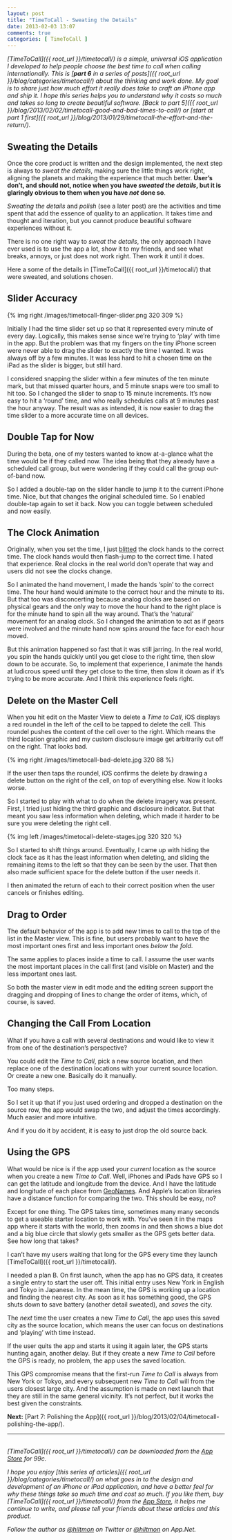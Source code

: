 ```yaml
---
layout: post
title: "TimeToCall - Sweating the Details"
date: 2013-02-03 13:07
comments: true
categories: [ TimeToCall ]
---
```


*[TimeToCall]({{ root_url }}/timetocall/) is a simple, universal iOS application I developed to help people choose the best time to call when calling internationally. This is [**part 6** in a series of posts]({{ root_url }}/blog/categories/timetocall/) about the thinking and work done. My goal is to share just how much effort it really does take to craft an iPhone app and ship it. I hope this series helps you to understand why it costs so much and takes so long to create beautiful software. [Back to part 5]({{ root_url }}/blog/2013/02/02/timetocall-good-and-bad-times-to-call/) or [start at part 1 first]({{ root_url }}/blog/2013/01/29/timetocall-the-effort-and-the-return/).*

## Sweating the Details

Once the core product is written and the design implemented, the next step is always to *sweat the details*, making sure the little things work right, aligning the planets and making the experience that much better.  **User’s don’t, and should not, notice when you have *sweated the details*, but it is glaringly obvious to them when you have *not* done so**. 

*Sweating the details* and *polish* (see a later post) are the activities and time spent that add the essence of quality to an application. It takes time and thought and iteration, but you cannot produce beautiful software experiences without it.

There is no one right way to *sweat the details*, the only approach I have ever used is to use the app a lot, show it to my friends, and see what breaks, annoys, or just does not work right. Then work it until it does.

Here a some of the details in [TimeToCall]({{ root_url }}/timetocall/) that were sweated, and solutions chosen.

## Slider Accuracy

{% img right /images/timetocall-finger-slider.png 320 309 %}

Initially I had the time slider set up so that it represented every minute of every day. Logically, this makes sense since we’re trying to ‘play’ with time in the app. But the problem was that my fingers on the tiny iPhone screen were never able to drag the slider to exactly the time I wanted. It was always off by a few minutes. It was less hard to hit a chosen time on the iPad as the slider is bigger, but still hard.

I considered snapping the slider within a few minutes of the ten minute mark, but that missed quarter hours, and 5 minute snaps were too small to hit too. So I changed the slider to snap to 15 minute increments. It’s now easy to hit a ‘round’ time, and who really schedules calls at 9 minutes past the hour anyway. The result was as intended, it is now easier to drag the time slider to a more accurate time on all devices.

## Double Tap for Now

During the beta, one of my testers wanted to know at-a-glance what the time would be if they called now. The idea being that they already have a scheduled call group, but were wondering if they could call the group out-of-band now.

 So I added a double-tap on the slider handle to jump it to the current iPhone time. Nice, but that changes the original scheduled time. So I enabled double-tap again to set it back. Now you can toggle between scheduled and now easily.

## The Clock Animation

Originally, when you set the time, I just [blitted](http://en.wikipedia.org/wiki/Bit_blit) the clock hands to the correct time. The clock hands would then flash-jump to the correct time. I hated that experience. Real clocks in the real world don’t operate that way and users did not see the clocks change.

So I animated the hand movement, I made the hands ‘spin’ to the correct time. The hour hand would animate to the correct hour and the minute to its. But that too was disconcerting because analog clocks are based on physical gears and the only way to move the hour hand to the right place is for the minute hand to spin all the way around. That’s the ’natural’ movement for an analog clock. So I changed the animation to act as if gears were involved and the minute hand now spins around the face for each hour moved.

But this animation happened so fast that it was still jarring. In the real world, you spin the hands quickly until you get close to the right time, then slow down to be accurate. So, to implement that experience, I animate the hands at ludicrous speed until they get close to the time, then slow it down as if it’s trying to be more accurate. And I think this experience feels right.

## Delete on the Master Cell

When you hit edit on the Master View to delete a *Time to Call*, iOS displays a red roundel in the left of the cell to be tapped to delete the cell. This roundel pushes the content of the cell over to the right. Which means the third location graphic and my custom disclosure image get arbitrarily cut off on the right. That looks bad.

{% img right /images/timetocall-bad-delete.jpg 320 88 %}

If the user then taps the roundel, iOS confirms the delete by drawing a delete button on the right of the cell, on top of everything else. Now it looks worse.

So I started to play with what to do when the delete imagery was present. First, I tried just hiding the third graphic and disclosure indicator. But that meant you saw less information when deleting, which made it harder to be sure you were deleting the right cell.

{% img left /images/timetocall-delete-stages.jpg 320 320 %}

So I started to shift things around. Eventually, I came up with hiding the clock face as it has the least information when deleting, and sliding the  remaining items to the left so that they can be seen by the user. That then also made sufficient space for the delete button if the user needs it.

I then animated the return of each to their correct position when the user cancels or finishes editing.

## Drag to Order

The default behavior of the app is to add new times to call to the top of the list in the Master view. This is fine, but users probably want to have the most important ones first and less important ones *below the fold*.

The same applies to places inside a time to call. I assume the user wants the most important places in the call first (and visible on Master) and the less important ones last.

So both the master view in edit mode and the editing screen support the dragging and dropping of lines to change the order of items, which, of course, is saved.

## Changing the Call From Location

What if you have a call with several destinations and would like to view it from one of the destination’s perspective?

You could edit the *Time to Call*, pick a new source location, and then replace one of the destination locations with your current source location. Or create a new one. Basically do it manually.

Too many steps.

So I set it up that if you just used ordering and dropped a destination on the source row, the app would swap the two, and adjust the times accordingly. Much easier and more intuitive.

And if you do it by accident, it is easy to just drop the old source back.

## Using the GPS

What would be nice is if the app used your *current* location as the source when you create a new *Time to Call*. Well, iPhones and iPads have GPS so I can get the latitude and longitude from the device. And I have the latitude and longitude of each place from [GeoNames](http://www.geonames.org/). And Apple’s location libraries have a distance function for comparing the two. This should be easy, no?

Except for one thing. The GPS takes time, sometimes many many seconds to get a useable starter location to work with. You’ve seen it in the maps app where it starts with the world, then zooms in and then shows a blue dot and a big blue circle that slowly gets smaller as the GPS gets better data. See how long that takes?

I can’t have my users waiting that long for the GPS every time they launch [TimeToCall]({{ root_url }}/timetocall/).

I needed a plan B. On first launch, when the app has no GPS data, it creates a single entry to start the user off. This initial entry uses New York in English and Tokyo in Japanese. In the mean time, the GPS is working up a location and finding the nearest city. As soon as it has something good, the GPS shuts down to save battery (another detail sweated), and *saves* the city.

The *next* time the user creates a new *Time to Call*, the app uses this saved city as the source location, which means the user can focus on destinations and ‘playing’ with time instead.

If the user quits the app and starts it using it again later, the GPS starts hunting again, another delay. But if they create a new *Time to Call* before the GPS is ready, no problem, the app uses the saved location.

This GPS compromise means that the first-run *Time to Call* is always from New York or Tokyo, and every subsequent new *Time to Call* will from the users closest large city. And the assumption is made on next launch that they are still in the same general vicinity. It’s not perfect, but it works the best given the constraints.

**Next:** [Part 7: Polishing the App]({{ root_url }}/blog/2013/02/04/timetocall-polishing-the-app/).

---
&nbsp;  
*[TimeToCall]({{ root_url }}/timetocall/) can be downloaded from the [App Store](https://itunes.apple.com/us/app/timetocall/id596429979?ls=1&mt=8) for 99c.*

*I hope you enjoy [this series of articles]({{ root_url }}/blog/categories/timetocall/) on what goes in to the design and development of an iPhone or iPad application, and have a better feel for why these things take so much time and cost so much. If you like them, buy [TimeToCall]({{ root_url }}/timetocall/) from the [App Store](https://itunes.apple.com/us/app/timetocall/id596429979?ls=1&mt=8), it helps me continue to write, and please tell your friends about these articles and this product.*

*Follow the author as [@hiltmon](http://https://twitter.com/hiltmon) on Twitter or [@hiltmon](http://alpha.app.net/hiltmon) on App.Net.*

